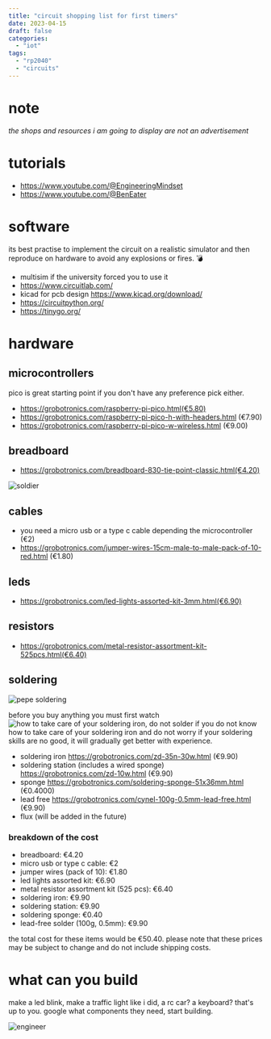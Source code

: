 ```yaml
---
title: "circuit shopping list for first timers"
date: 2023-04-15
draft: false
categories:
  - "iot"
tags:
  - "rp2040"
  - "circuits"
---
```


# note 
_the shops and resources i am going to display are not an advertisement_

# tutorials

* https://www.youtube.com/@EngineeringMindset
* https://www.youtube.com/@BenEater

# software 
its best practise to implement the circuit on a realistic simulator and then reproduce on hardware to avoid any explosions or fires. 💣

* multisim if the university forced you to use it
* https://www.circuitlab.com/
* kicad for pcb design https://www.kicad.org/download/
* https://circuitpython.org/
* https://tinygo.org/

# hardware

## microcontrollers

pico is great starting point if you don't have any preference pick either.

* https://grobotronics.com/raspberry-pi-pico.html(€5.80)
* https://grobotronics.com/raspberry-pi-pico-h-with-headers.html (€7.90)
* https://grobotronics.com/raspberry-pi-pico-w-wireless.html (€9.00)

## breadboard 

* https://grobotronics.com/breadboard-830-tie-point-classic.html(€4.20)

![soldier](https://i.kym-cdn.com/photos/images/original/000/777/872/e6c.gif)

## cables

* you need a micro usb or a type c cable depending the microcontroller (€2)
* https://grobotronics.com/jumper-wires-15cm-male-to-male-pack-of-10-red.html (€1.80)

## leds 

* https://grobotronics.com/led-lights-assorted-kit-3mm.html(€6.90)

## resistors

* https://grobotronics.com/metal-resistor-assortment-kit-525pcs.html(€6.40)

## soldering 

![pepe soldering](https://img-9gag-fun.9cache.com/photo/am5R1OV_460s.jpg)

before you buy anything you must first watch ![how to take care of your soldering iron](https://youtu.be/JADI1N-K9Yc), 
do not solder if you do not know how to take care of your soldering iron and do not worry if your soldering skills are no good, it will gradually get better with experience.

* soldering iron https://grobotronics.com/zd-35n-30w.html (€9.90)
* soldering station (includes a wired sponge) https://grobotronics.com/zd-10w.html (€9.90)
* sponge https://grobotronics.com/soldering-sponge-51x36mm.html (€0.4000)
* lead free https://grobotronics.com/cynel-100g-0.5mm-lead-free.html (€9.90)
* flux (will be added in the future)

### breakdown of the cost 

* breadboard: €4.20
* micro usb or type c cable: €2
* jumper wires (pack of 10): €1.80
* led lights assorted kit: €6.90
* metal resistor assortment kit (525 pcs): €6.40
* soldering iron: €9.90
* soldering station: €9.90
* soldering sponge: €0.40
* lead-free solder (100g, 0.5mm): €9.90

the total cost for these items would be €50.40.
please note that these prices may be subject to change and do not include shipping costs.

# what can you build 

make a led blink, make a traffic light like i did, a rc car? a keyboard? that's up to you. 
google what components they need, start building.

![engineer](https://steamuserimages-a.akamaihd.net/ugc/969850176820373705/586271AFA04C66F310A52B20157552652794EA67/?imw=5000&imh=5000&ima=fit&impolicy=Letterbox&imcolor=%23000000&letterbox=false)
